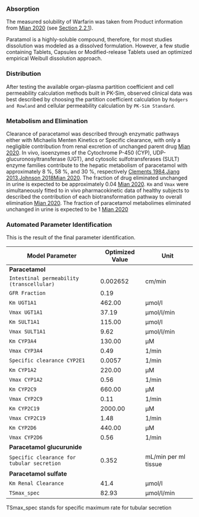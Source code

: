 ### Absorption <a id="model-parameters-and-assumptions-absorption"></a>

The measured solubility of Warfarin was taken from Product information from [Mian 2020](#main-references)   (see [Section 2.2.1](#invitro-and-physico-chemical-data)).

Paratamol is a highly-soluble compound, therefore, for most studies dissolution was modeled as a dissolved formulation. However, a few studie containing Tablets, Capsules or Modified-release Tablets used an optimized empirical Weibull dissolution approach.

### Distribution <a id="model-parameters-and-assumptions-distribution"></a>

After testing the available organ-plasma partition coefficient and cell permeability calculation methods built in PK-Sim, observed clinical data was best described by choosing the partition coefficient calculation by `Rodgers and Rowland` and cellular permeability calculation by `PK-Sim Standard`. 

### Metabolism and Elimination <a id="model-parameters-and-assumptions-metabolism-and-elimination"></a>

Clearance of paracetamol was described through enzymatic pathways either with Michaelis Menten Kinetics or Specific clearance, with only a negligible contribution from renal excretion of unchanged parent drug  [Mian 2020](#main-references). In vivo, isoenzymes of the Cytochrome P-450 (CYP), UDP-glucuronosyltransferase (UGT), and cytosolic sulfotransferases (SULT) enzyme families contribute to the hepatic metabolism of paracetamol with approximately 8 %, 58 %, and 30 %, respectively [Clements 1984](#main-references),[Jiang 2013](#main-references),[Johnson 2018](#main-references)[Mian 2020](#main-references). The fraction of drug eliminated unchanged in urine is expected to be approximately 0.04  [Mian 2020](#main-references). `Km` and `Vmax` were simultaneously fitted to in vivo pharmacokinetic data of healthy subjects to described the contribution of each biotransformation pathway to overall elimination [Mian 2020](#main-references). The fraction of paracetamol metabolimes eliminated unchanged in urine is expected to be 1  [Mian 2020](#main-references)

### Automated Parameter Identification <a id="model-parameters-and-assumptions-parameter-identification"></a>

This is the result of the final parameter identification.

| Model Parameter      | Optimized Value | Unit |
| -------------------- | --------------- | ---- |
| **Paracetamol** |  |  |
| `Intestinal permeability (transcellular) ` |   0.002652 |cm/min |
| `GFR Fraction` |       0.19          |     |
| `Km UGT1A1` |       462.00          |  μmol/l    |
| `Vmax UGT1A1` |     37.19            |  μmol/l/min    |
| `Km SULT1A1` |       115.00          |  μmol/l    |
| `Vmax SULT1A1` |     9.62            |  μmol/l/min    |
| `Km CYP3A4` |       130.00          |  μM   |
| `Vmax CYP3A4` |     0.49            |  1/min    |
| `Specific clearance CYP2E1` |   0.0057             |  1/min  |
| `Km CYP1A2` |       220.00          |  μM   |
| `Vmax CYP1A2` |     0.56            |  1/min    |
| `Km CYP2C9` |       660.00          |  μM   |
| `Vmax CYP2C9` |     0.11            |  1/min    |
| `Km CYP2C19` |       2000.00          |  μM   |
| `Vmax CYP2C19` |     1.48            |  1/min    |
| `Km CYP2D6` |       440.00          |  μM   |
| `Vmax CYP2D6` |     0.56            |  1/min    |
| **Paracetamol glucurunide** |  |  |
| `Specific clearance for tubular secretion` | 0.352  | mL/min per ml tissue |
| **Paracetamol sulfate** |  |  |
| `Km Renal Clearance` | 41.4 |  μmol/l  |
| `TSmax_spec` |  82.93 |  μmol/l/min |

TSmax_spec stands for specific maximum rate for tubular secretion